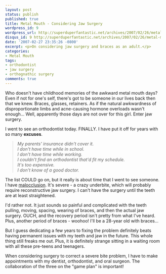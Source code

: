 ```yaml
---
layout: post
status: publish
published: true
title: Metal Mouth - Considering Jaw Surgery
wordpress_id: 9
wordpress_url: http://superduperfantastic.net/archives/2007/02/26/metal-mouth/
disqus_id: 9 http://superduperfantastic.net/archives/2007/02/26/metal-mouth/
date: '2007-02-27 23:35:26 -0800'
excerpt: <p>On considering jaw surgery and braces as an adult.</p>
categories:
- Metal Mouth
tags:
- orthodontist
- jaw surgery
- orthognathic surgery
comments: true
---
```

Who doesn't have childhood memories of the awkward metal mouth days? Even if not for one's self, there's got to be someone in our lives back then that we knew. Braces, glasses, retainers. As if the natural awkwardness of disproportionate limbs and acne-causing hormone overloads wasn't enough... Well, apparently those days are not over for this girl. Enter jaw surgery.

I went to see an orthodontist today. FINALLY. I have put it off for years with so many **excuses**.

> _My parents' insurance didn't cover it._  
> _I don't have time while in school._  
> _I don't have time while working._  
> _I couldn't find an orthodontist that'd fit my schedule._  
> _It's too expensive._  
> _I don't know of a good doctor._

The list COULD go on, but it really is about time that I went to see someone. I have [malocclusion](http://en.wikipedia.org/wiki/Malocclusion). It's severe - a crazy underbite, which will probably require reconstructive jaw surgery. I can't have the surgery until the teeth are at least straightened.

I'd rather not. It just sounds so painful and complicated with the teeth pulling, moving, spacing, wearing of braces, and then the actual jaw surgery. OUCH, and the recovery period isn't pretty from what I've heard. Plus, another period of braces - woohoo! I'll be a 28-year old with braces...

But I guess dedicating a few years to fixing the problem definitely beats having permanent issues with my teeth and jaw in the future. This whole thing still freaks me out. Plus, it is definitely strange sitting in a waiting room with all these pre-teens and teenagers.

When considering surgery to correct a severe bite problem, I have to make appointments with my dentist, orthodontist, and oral surgeon. The collaboration of the three on the "game plan" is important!
